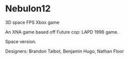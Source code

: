 Nebulon12
=========

3D space FPS Xbox game

An XNA game based off Future cop: LAPD 1996 game.

Space version.

Designers: Brandon Talbot, Benjamin Hugo, Nathan Floor
